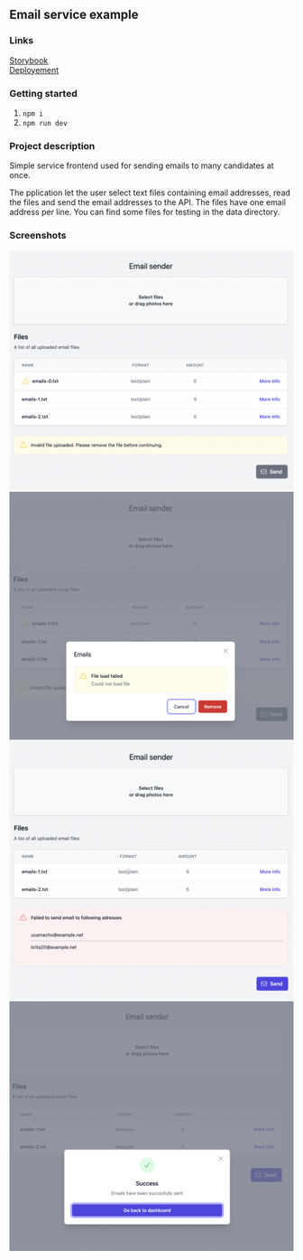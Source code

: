 ## Email service example

### Links
[Storybook](https://email-service-example-storybook.vercel.app)   
[Deployement](https://email-service-example.vercel.app)

### Getting started
1. `npm i`
2. `npm run dev`

### Project description
Simple service frontend used for sending emails to many candidates at once. 

The pplication let the user select text files containing email addresses, read the files and send the email addresses to the API. The files have one email address per line. You can find some files for testing in the data directory.

### Screenshots

![Screenshot 1](/images/image-1.png?raw=true "Screenshot 1")
![Screenshot 2](/images/image-2.png?raw=true "Screenshot 2")
![Screenshot 3](/images/image-3.png?raw=true "Screenshot 3")
![Screenshot 4](/images/image-4.png?raw=true "Screenshot 4")